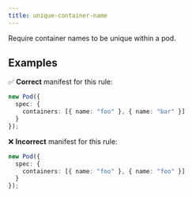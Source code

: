 ```yaml
---
title: unique-container-name
---
```


Require container names to be unique within a pod.

## Examples

✅ **Correct** manifest for this rule:

```ts
new Pod({
  spec: {
    containers: [{ name: "foo" }, { name: "bar" }]
  }
});
```

❌ **Incorrect** manifest for this rule:

```ts
new Pod({
  spec: {
    containers: [{ name: "foo" }, { name: "foo" }]
  }
});
```
